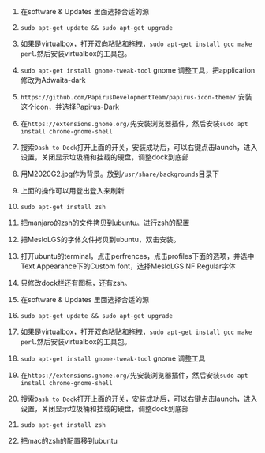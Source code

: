1. 在software & Updates 里面选择合适的源
2. `sudo apt-get update && sudo apt-get upgrade`
3. 如果是virtualbox，打开双向粘贴和拖拽，`sudo apt-get install gcc make perl`.然后安装virtualbox的工具包。
4. `sudo apt-get install gnome-tweak-tool` gnome 调整工具，把application修改为Adwaita-dark
5. `https://github.com/PapirusDevelopmentTeam/papirus-icon-theme/` 安装这个icon，并选择Papirus-Dark
6. 在`https://extensions.gnome.org/`先安装浏览器插件，然后安装`sudo apt install chrome-gnome-shell`
7. 搜索`Dash to Dock`打开上面的开关，安装成功后，可以右键点击launch，进入设置，关闭显示垃圾桶和挂载的硬盘，调整dock到底部
8. 用M2020G2.jpg作为背景。放到`/usr/share/backgrounds`目录下
9. 上面的操作可以用登出登入来刷新
10. `sudo apt-get install zsh`
11. 把manjaro的zsh的文件拷贝到ubuntu。进行zsh的配置
12. 把MesloLGS的字体文件拷贝到ubuntu，双击安装。
13. 打开ubuntu的terminal，点击perfrences，点击profiles下面的选项，并选中Text Appearance下的Custom font，选择MesloLGS NF Regular字体

14. 只修改dock栏还有图标，还有zsh。


1. 在software & Updates 里面选择合适的源
2. `sudo apt-get update && sudo apt-get upgrade`
3. 如果是virtualbox，打开双向粘贴和拖拽，`sudo apt-get install gcc make perl`.然后安装virtualbox的工具包。
4. `sudo apt-get install gnome-tweak-tool` gnome 调整工具
5. 在`https://extensions.gnome.org/`先安装浏览器插件，然后安装`sudo apt install chrome-gnome-shell`
6. 搜索`Dash to Dock`打开上面的开关，安装成功后，可以右键点击launch，进入设置，关闭显示垃圾桶和挂载的硬盘，调整dock到底部
7. `sudo apt-get install zsh`
8. 把mac的zsh的配置移到ubuntu